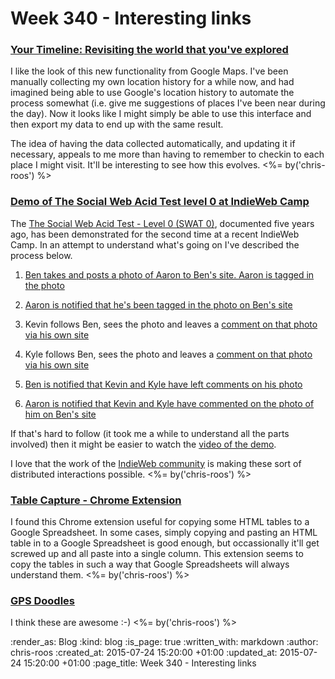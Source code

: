 Week 340 - Interesting links
============================

### [Your Timeline: Revisiting the world that you've explored](http://google-latlong.blogspot.co.uk/2015/07/your-timeline-revisiting-world-that.html)

I like the look of this new functionality from Google Maps. I've been manually collecting my own location history for a while now, and had imagined being able to use Google's location history to automate the process somewhat (i.e. give me suggestions of places I've been near during the day). Now it looks like I might simply be able to use this interface and then export my data to end up with the same result.

The idea of having the data collected automatically, and updating it if necessary, appeals to me more than having to remember to checkin to each place I might visit. It'll be interesting to see how this evolves. <%= by('chris-roos') %>


### [Demo of The Social Web Acid Test level 0 at IndieWeb Camp](http://tantek.com/2015/193/t2/user-flow-permalinks-indieweb-swat0)

The [The Social Web Acid Test - Level 0 (SWAT 0)](http://www.w3.org/2005/Incubator/federatedsocialweb/wiki/SWAT0), documented five years ago, has been demonstrated for the second time at a recent IndieWeb Camp. In an attempt to understand what's going on I've described the process below.

1. [Ben takes and posts a photo of Aaron to Ben's site. Aaron is tagged in the photo](https://ben.thatmustbe.me/photo/2015/7/12/9/)

2. [Aaron is notified that he's been tagged in the photo on Ben's site](https://aaronparecki.com/notes/2015/07/12/4/swat0)

4. Kevin follows Ben, sees the photo and leaves a [comment on that photo via his own site](http://known.kevinmarks.com/2015/aaron-is-now-demoing-swat0-replies)

5. Kyle follows Ben, sees the photo and leaves a [comment on that photo via his own site](https://kylewm.com/2015/07/much-better-photo-very-handsome-not-so-sleepy)

6. [Ben is notified that Kevin and Kyle have left comments on his photo](https://ben.thatmustbe.me/image/uploaded/notification.png)

7. [Aaron is notified that Kevin and Kyle have commented on the photo of him on Ben's site](https://aaronparecki.com/notes/2015/07/12/5/swat0-indiewebcamp)

If that's hard to follow (it took me a while to understand all the parts involved) then it might be easier to watch the [video of the demo](https://aaronparecki.com/notes/2015/07/14/1/swat0).

I love that the work of the [IndieWeb community](http://indiewebcamp.com/) is making these sort of distributed interactions possible. <%= by('chris-roos') %>


### [Table Capture - Chrome Extension](https://chrome.google.com/webstore/detail/table-capture/iebpjdmgckacbodjpijphcplhebcmeop?hl=en)

I found this Chrome extension useful for copying some HTML tables to a Google Spreadsheet. In some cases, simply copying and pasting an HTML table in to a Google Spreadsheet is good enough, but occassionally it'll get screwed up and all paste into a single column. This extension seems to copy the tables in such a way that Google Spreadsheets will always understand them. <%= by('chris-roos') %>


### [GPS Doodles](http://garmin.blogs.com/my_weblog/2015/07/gps-doodles-a-new-form-of-art-hitting-the-streets.html#.VbJJ7RNVhBc)

I think these are awesome :-) <%= by('chris-roos') %>


:render_as: Blog
:kind: blog
:is_page: true
:written_with: markdown
:author: chris-roos
:created_at: 2015-07-24 15:20:00 +01:00
:updated_at: 2015-07-24 15:20:00 +01:00
:page_title: Week 340 - Interesting links
